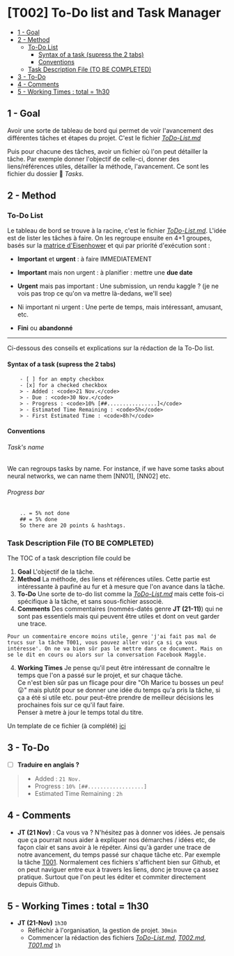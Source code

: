 # [T002] To-Do list and Task Manager

<!-- toc orderedList:0 depthFrom:2 depthTo:4 -->

- [1 - Goal](#1-goal)
- [2 - Method](#2-method)
	- [To-Do List](#to-do-list)
		- [Syntax of a task (supress the 2 tabs)](#syntax-of-a-task-supress-the-2-tabs)
		- [Conventions](#conventions)
	- [Task Description File (TO BE COMPLETED)](#task-description-file-to-be-completed)
- [3 - To-Do](#3-to-do)
- [4 - Comments](#4-comments)
- [5 - Working Times : total = 1h30](#5-working-times-total-1h30)

<!-- tocstop -->

## 1 - Goal
Avoir une sorte de tableau de bord qui permet de voir l'avancement des différentes tâches et étapes du projet. C'est le fichier [*ToDo-List.md*](../ToDo-List.md)

Puis pour chacune des tâches, avoir un fichier où l'on peut détailler la tâche. Par exemple donner l'objectif de celle-ci, donner des liens/références utiles, détailler la méthode, l'avancement. Ce sont les fichier du dossier :file_folder: *Tasks*.

## 2 - Method

### To-Do List
Le tableau de bord se trouve à la racine, c'est le fichier [*ToDo-List.md*](../ToDo-List.md).
L'idée est de lister les tâches à faire. On les regroupe ensuite en 4+1 groupes, basés sur la [matrice d'Eisenhower](https://en.wikipedia.org/wiki/Time_management#The_Eisenhower_Method) et qui par priorité d'exécution sont :
- **Important** et **urgent** : à faire IMMEDIATEMENT
- **Important** mais non urgent : à planifier : mettre une **due date**
- **Urgent** mais pas important : Une submission, un rendu kaggle ? (je ne vois pas trop ce qu'on va mettre là-dedans, we'll see)
- Ni important ni urgent : Une perte de temps, mais intéressant, amusant, etc.


- **Fini** ou **abandonné**

----

Ci-dessous des conseils et explications sur la rédaction de la To-Do list.

#### Syntax of a task (supress the 2 tabs)

        - [ ] for an empty checkbox
        - [x] for a checked checkbox
        > - Added : <code>21 Nov.</code>
        > - Due : <code>30 Nov.</code>
        > - Progress : <code>10% [##................]</code>
        > - Estimated Time Remaining : <code>5h</code>
        > - First Estimated Time : <code>8h?</code>


#### Conventions

###### Task's name
We can regroups tasks by name. For instance, if we have some tasks about neural networks, we can name them [NN01], [NN02] etc.

###### Progress bar

        .. = 5% not done
        ## = 5% done
        So there are 20 points & hashtags.




### Task Description File (TO BE COMPLETED)
The TOC of a task description file could be
1. **Goal**
L'objectif de la tâche.
2. **Method**
La méthode, des liens et références utiles. Cette partie est intéressante à paufiné au fur et à mesure que l'on avance dans la tâche.
2. **To-Do**
Une sorte de to-do list comme la [*ToDo-List.md*](../ToDo-List.md) mais cette fois-ci spécifique à la tâche, et sans sous-fichier associé.
3. **Comments**
Des commentaires (nommés-datés genre **JT (21-11)**) qui ne sont pas essentiels mais qui peuvent être utiles et dont on veut garder une trace.
>
    Pour un commentaire encore moins utile, genre 'j'ai fait pas mal de trucs sur la tâche T001, vous pouvez aller voir ça si ça vous intéresse'. On ne va bien sûr pas le mettre dans ce document. Mais on se le dit en cours ou alors sur la conversation Facebook Maggle.
4. **Working Times**
Je pense qu'il peut être intéressant de connaître le temps que l'on a passé sur le projet, et sur chaque tâche.  
Ce n'est bien sûr pas un flicage pour dire "Oh Marice tu bosses un peu! :stuck_out_tongue:" mais plutôt pour se donner une idée du temps qu'a pris la tâche, si ça a été si utile etc. pour peut-être prendre de meilleur décisions les prochaines fois sur ce qu'il faut faire.  
Penser à metre à jour le temps total du titre.  

Un template de ce fichier (à complété) [ici](T000.md)


## 3 - To-Do

- [ ] **Traduire en anglais ?**
> - Added : <code>21 Nov.</code>
> - Progress : <code>10% [##..................]</code>
> - Estimated Time Remaining : <code>2h</code>

## 4 - Comments

- **JT (21 Nov)** : Ca vous va ? N'hésitez pas à donner vos idées. Je pensais que ça pourrait nous aider à expliquer nos démarches / idées etc, de façon clair et sans avoir à le répéter. Ainsi qu'à garder une trace de notre avancement, du temps passé sur chaque tâche etc. Par exemple la tâche [T001](T001.md).
Normalement ces fichiers s'affichent bien sur Github, et on peut naviguer entre eux à travers les liens, donc je trouve ça assez pratique. Surtout que l'on peut les éditer et commiter directement depuis Github.  

## 5 - Working Times : total = 1h30

- **JT (21-Nov)** <code>1h30</code>
    - Réfléchir à l'organisation, la gestion de projet. <code>30min</code>
    - Commencer la rédaction des fichiers [*ToDo-List.md*](../ToDo-List.md), [*T002.md*](T002.md), [*T001.md*](T001.md) <code>1h</code>
